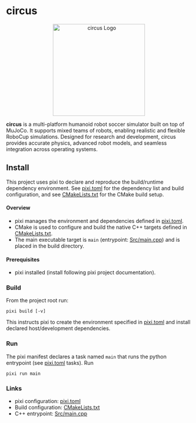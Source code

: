 # circus

<div align="center">
  <img src="Assets/logo.png" alt="circus Logo" width="250"/>
</div>

**circus** is a multi-platform humanoid robot soccer simulator built on top of MuJoCo. It supports mixed teams of robots, enabling realistic and flexible RoboCup simulations. Designed for research and development, circus provides accurate physics, advanced robot models, and seamless integration across operating systems.

## Install

This project uses pixi to declare and reproduce the build/runtime dependency environment. See [pixi.toml](pixi.toml) for the dependency list and build configuration, and see [CMakeLists.txt](CMakeLists.txt) for the CMake build setup.

#### Overview
- pixi manages the environment and dependencies defined in [pixi.toml](pixi.toml).
- CMake is used to configure and build the native C++ targets defined in [CMakeLists.txt](CMakeLists.txt).
- The main executable target is `main` (entrypoint: [Src/main.cpp](Src/main.cpp)) and is placed in the build directory.

#### Prerequisites
- pixi installed (install following pixi project documentation).

### Build
From the project root run:
```
pixi build [-v]
```
This instructs pixi to create the environment specified in [pixi.toml](pixi.toml) and install declared host/development dependencies.

### Run
The pixi manifest declares a task named `main` that runs the python entrypoint (see [pixi.toml](pixi.toml) tasks). Run
```
pixi run main
```

### Links
- pixi configuration: [pixi.toml](pixi.toml)
- Build configuration: [CMakeLists.txt](CMakeLists.txt)
- C++ entrypoint: [Src/main.cpp](Src/main.cpp)
